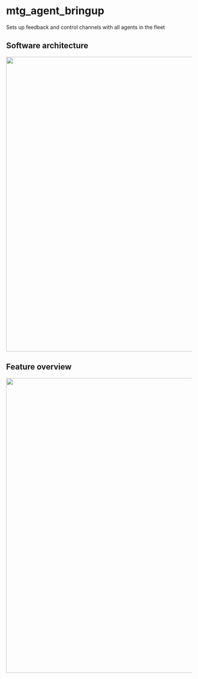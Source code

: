 # mtg_agent_bringup
Sets up feedback and control channels with all agents in the fleet

## Software architecture 
<div align='centre'>
  <img src='agent_bringup.png' width='800px' align='centre'>
</div>

## Feature overview
<div align='centre'>
  <img src='fms_status.png' width='800px' align='centre'>
</div>
